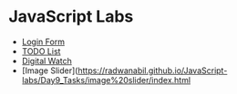 # JavaScript Labs
* [Login Form](https://radwanabil.github.io/JavaScript-labs/Day6_Tasks/index.html)</br>
* [TODO List](https://radwanabil.github.io/JavaScript-labs/Day8_Tasks/index.html)<br>
* [Digital Watch](https://radwanabil.github.io/JavaScript-labs/Day9_Tasks/Digital%20Watch/index.html)<br>
* [Image Slider](https://radwanabil.github.io/JavaScript-labs/Day9_Tasks/image%20slider/index.html
